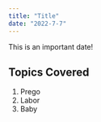 ```yaml
---
title: "Title"
date: "2022-7-7"
---
```


This is an important date!

## Topics Covered

1. Prego
2. Labor
3. Baby